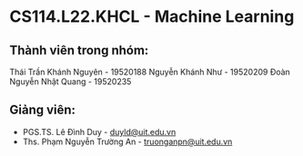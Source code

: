 # CS114.L22.KHCL - Machine Learning

## Thành viên trong nhóm:
Thái Trần Khánh Nguyên - 19520188
Nguyễn Khánh Như - 19520209
Đoàn Nguyễn Nhật Quang - 19520235

## Giảng viên:
* PGS.TS. Lê Đình Duy - duyld@uit.edu.vn
* Ths. Phạm Nguyễn Trường An - truonganpn@uit.edu.vn